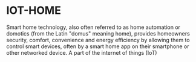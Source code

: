 # IOT-HOME
Smart home technology, also often referred to as home automation or domotics (from the Latin "domus" meaning home), provides homeowners security, comfort, convenience and energy efficiency by allowing them to control smart devices, often by a smart home app on their smartphone or other networked device. A part of the internet of things (IoT)
